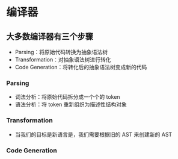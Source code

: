 # 编译器

## 大多数编译器有三个步骤

- Parsing：将原始代码转换为抽象语法树
- Transformation：对抽象语法树进行转化
- Code Generation：将转化后的抽象语法树变成新的代码

### Parsing

- 词法分析：将原始代码拆分成一个个的 token
- 语法分析：将 token 重新组织为描述性结构对象

### Transformation

- 当我们的目标是新语言是，我们需要根据旧的 AST 来创建新的 AST

### Code Generation
